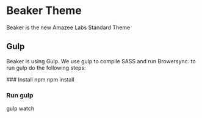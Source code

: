 # Beaker Theme
Beaker is the new Amazee Labs Standard Theme

## Gulp
Beaker is using Gulp. We use gulp to compile SASS and run Browersync.
to run gulp do the following steps:

### Install npm
npm install

### Run gulp
gulp watch
